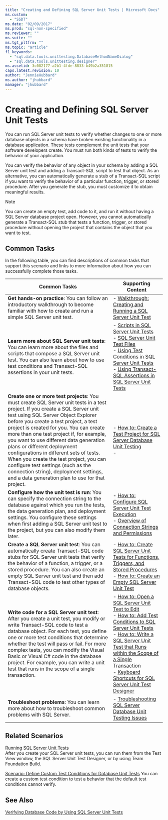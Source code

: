 ```yaml
---
title: "Creating and Defining SQL Server Unit Tests | Microsoft Docs"
ms.custom: 
  - "SSDT"
ms.date: "02/09/2017"
ms.prod: "sql-non-specified"
ms.reviewer: ""
ms.suite: ""
ms.tgt_pltfrm: ""
ms.topic: "article"
f1_keywords: 
  - "sql.data.tools.unittesting.DatabaseMethodNameDialog"
  - "sql.data.tools.unittesting.designer"
ms.assetid: 3c082177-a2b1-4fde-8833-b49b2a351815
caps.latest.revision: 10
author: "JennieHubbard"
ms.author: "jhubbard"
manager: "jhubbard"
---
```

# Creating and Defining SQL Server Unit Tests
You can run SQL Server unit tests to verify whether changes to one or more database objects in a schema have broken existing functionality in a database application. These tests complement the unit tests that your software developers create. You must run both kinds of tests to verify the behavior of your application.  
  
You can verify the behavior of any object in your schema by adding a SQL Server unit test and adding a Transact\-SQL script to test that object. As an alternative, you can automatically generate a stub of a Transact\-SQL script if you want to verify the behavior of a particular function, trigger, or stored procedure. After you generate the stub, you must customize it to obtain meaningful results.  
  
> [!NOTE]  
> You can create an empty test, add code to it, and run it without having a SQL Server database project open. However, you cannot automatically generate a Transact\-SQL stub that tests a function, trigger, or stored procedure without opening the project that contains the object that you want to test.  
  
## Common Tasks  
In the following table, you can find descriptions of common tasks that support this scenario and links to more information about how you can successfully complete those tasks.  
  
|Common Tasks|Supporting Content|  
|----------------|----------------------|  
|**Get hands-on practice**: You can follow an introductory walkthrough to become familiar with how to create and run a simple SQL Server unit test.|-   [Walkthrough: Creating and Running a SQL Server Unit Test](../ssdt/walkthrough-creating-and-running-a-sql-server-unit-test.md)|  
|**Learn more about SQL Server unit tests**: You can learn more about the files and scripts that compose a SQL Server unit test. You can also learn about how to use test conditions and Transact\-SQL assertions in your unit tests.|-   [Scripts in SQL Server Unit Tests](../ssdt/scripts-in-sql-server-unit-tests.md)<br />-   [SQL Server Unit Test Files](../ssdt/sql-server-unit-test-files.md)<br />-   [Using Test Conditions in SQL Server Unit Tests](../ssdt/using-test-conditions-in-sql-server-unit-tests.md)<br />-   [Using Transact-SQL Assertions in SQL Server Unit Tests](../ssdt/using-transact-sql-assertions-in-sql-server-unit-tests.md)|  
|**Create one or more test projects**: You must create SQL Server unit tests in a test project. If you create a SQL Server unit test using SQL Server Object Explorer before you create a test project, a test project is created for you. You can create more than one test project if, for example, you want to use different data generation plans or different deployment configurations in different sets of tests. When you create the test project, you can configure test settings (such as the connection string), deployment settings, and a data generation plan to use for that project.|-   [How to: Create a Test Project for SQL Server Database Unit Testing](../ssdt/how-to-create-a-test-project-for-sql-server-database-unit-testing.md)<br />-|  
|**Configure how the unit test is run**: You can specify the connection string to the database against which you run the tests, the data generation plan, and deployment settings. You configure these settings when first adding a SQL Server unit test to the project, but you can also modify them later.|-   [How to: Configure SQL Server Unit Test Execution](../ssdt/how-to-configure-sql-server-unit-test-execution.md)<br />-   [Overview of Connection Strings and Permissions](../ssdt/overview-of-connection-strings-and-permissions.md)|  
|**Create a SQL Server unit test**: You can automatically create Transact\-SQL code stubs for SQL Server unit tests that verify the behavior of a function, a trigger, or a stored procedure. You can also create an empty SQL Server unit test and then add Transact\-SQL code to test other types of database objects.|-   [How to: Create SQL Server Unit Tests for Functions, Triggers, and Stored Procedures](../ssdt/how-to-create-unit-tests-for-functions-triggers-stored-procedures.md)<br />-   [How to: Create an Empty SQL Server Unit Test](../ssdt/how-to-create-an-empty-sql-server-unit-test.md)|  
|**Write code for a SQL Server unit test**: After you create a unit test, you modify or write Transact\-SQL code to test a database object. For each test, you define one or more test conditions that determine whether the test will pass or fail. For more complex tests, you can modify the Visual Basic or Visual C\# code in the database project. For example, you can write a unit test that runs in the scope of a single transaction.|-   [How to: Open a SQL Server Unit Test to Edit](../ssdt/how-to-open-a-sql-server-unit-test-to-edit.md)<br />-   [How to: Add Test Conditions to SQL Server Unit Tests](../ssdt/how-to-add-test-conditions-to-sql-server-unit-tests.md)<br />-   [How to: Write a SQL Server Unit Test that Runs within the Scope of a Single Transaction](../ssdt/how-to-write-sql-server-unit-test-that-runs-in-single-transaction-scope.md)<br />-   [Keyboard Shortcuts for SQL Server Unit Test Designer](../ssdt/keyboard-shortcuts-for-sql-server-unit-test-designer.md)|  
|**Troubleshoot problems**: You can learn more about how to troubleshoot common problems with SQL Server.|-   [Troubleshooting SQL Server Database Unit Testing Issues](../ssdt/troubleshooting-sql-server-database-unit-testing-issues.md)|  
  
## Related Scenarios  
[Running SQL Server Unit Tests](../ssdt/running-sql-server-unit-tests.md)  
After you create your SQL Server unit tests, you can run them from the Test View window, the SQL Server Unit Test Designer, or by using Team Foundation Build.  
  
[Scenario: Define Custom Test Conditions for Database Unit Tests](http://msdn.microsoft.com/library/dd193282(VS.100).aspx)  
You can create a custom test condition to test a behavior that the default test conditions cannot verify.  
  
## See Also  
[Verifying Database Code by Using SQL Server Unit Tests](../ssdt/verifying-database-code-by-using-sql-server-unit-tests.md)  
  
